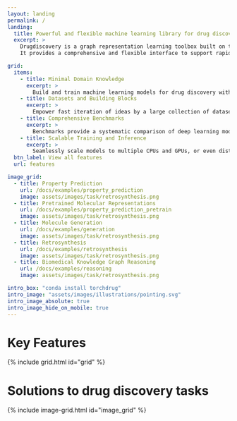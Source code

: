 ```yaml
---
layout: landing
permalink: /
landing:
  title: Powerful and flexible machine learning library for drug discovery
  excerpt: > 
    Drugdiscovery is a graph representation learning toolbox built on top of PyTorch.
    It provides a comprehensive and flexible interface to support rapid protoyping of deep learning models for graph structured data.

grid:
  items:
    - title: Minimal Domain Knowledge
      excerpt: >
        Build and train machine learning models for drug discovery with minimal domain knowledge.
    - title: Datasets and Building Blocks
      excerpt: >
        Empower fast iteration of ideas by a large collection of datasets and building blocks.
    - title: Comprehensive Benchmarks
      excerpt: >
        Benchmarks provide a systematic comparison of deep learning models for drug discovery.
    - title: Scalable Training and Inference
      excerpt: >
        Seamlessly scale models to multiple CPUs and GPUs, or even distributed settings.
  btn_label: View all features
  url: features

image_grid:
  - title: Property Prediction
    url: /docs/examples/property_prediction
    image: assets/images/task/retrosynthesis.png
  - title: Pretrained Molecular Representations
    url: /docs/examples/property_prediction_pretrain
    image: assets/images/task/retrosynthesis.png
  - title: Molecule Generation
    url: /docs/examples/generation
    image: assets/images/task/retrosynthesis.png
  - title: Retrosynthesis
    url: /docs/examples/retrosynthesis
    image: assets/images/task/retrosynthesis.png
  - title: Biomedical Knowledge Graph Reasoning
    url: /docs/examples/reasoning
    image: assets/images/task/retrosynthesis.png

intro_box: "conda install torchdrug"
intro_image: "assets/images/illustrations/pointing.svg"
intro_image_absolute: true
intro_image_hide_on_mobile: true
---
```


# Key Features

{% include grid.html id="grid" %}

# Solutions to drug discovery tasks

{% include image-grid.html id="image_grid" %}